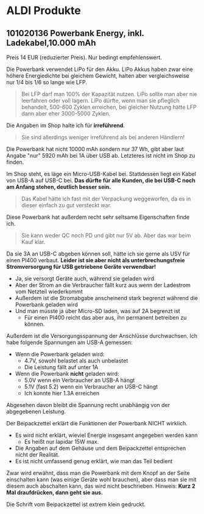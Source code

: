 # ALDI Produkte

## 101020136 Powerbank Energy, inkl. Ladekabel,10.000 mAh

Preis 14 EUR (reduzierter Preis).  Nur bedingt empfehlenswert.

Die Powerbank verwendet LiPo für den Akku.  LiPo Akkus haben zwar eine höhere Energiedichte
bei gleichem Gewicht, halten aber vergleichsweise nur 1/4 bis 1/6 so lange wie LFP.

> Bei LFP darf man 100% der Kapazität nutzen.  LiPo sollte man aber nie leerfahren oder voll lagern.
> LiPo dürfte, wenn man sie pfleglich behandelt, 500-600 Zyklen erreichen,
> bei gleicher Nutzung hätte LFP dann aber eher 3000-5000 Zyklen.

Die Angaben im Shop halte ich für **irreführend**.

> Sie sind allerdings weniger irreführend als bei anderen Händlern!

Die Powerbank hat nicht 10000 mAh sondern nur 37 Wh, gibt aber laut Angabe "nur" 5920 mAh bei 1A über USB ab.
Letzteres ist nicht im Shop zu finden.

Im Shop steht, es läge ein Micro-USB-Kabel bei.  Stattdessen liegt ein Kabel von USB-A auf USB-C bei.
**Das dürfte für alle Kunden, die bei USB-C noch am Anfang stehen, deutlich besser sein.**

> Das Kabel hätte ich fast mit der Verpackung weggeworfen, da es in dieser einfach zu gut versteckt war.

Diese Powerbank hat außerdem recht sehr seltsame Eigenschaften finde ich.

> Sie kann weder QC noch PD und gibt nur 5V ab.  Aber das war beim Kauf klar.

Da sie 3A an USB-C abgeben können soll, hätte ich sie gerne als USV für einen PI400 verbaut.
**Leider ist sie aber nicht als unterbrechungsfreie Stromversorgung für USB getriebene Geräte verwendbar!**

- Ja, sie versorgt Geräte auch, während sie geladen wird
- Aber der Strom an die Verbraucher fällt kurz aus wenn der Ladestrom vom Netzteil wiederkommt
- Außerdem ist die Stromabgabe anscheinend stark begrenzt während die Powerbank geladen wird
- Und man müsste ja über Micro-SD laden, was auf 2A begrenzt ist
  - Für einen PI400 reicht das aber aus, ihn permanent betreiben zu können.

Außerdem ist die Versorgungsspannung der Anschlüsse durchwachsen.  Ich habe folgende Spannungen am USB-A gemessen:

- Wenn die Powerbank geladen wird:
  - 4.7V, sowohl belastet als auch unbelastet
  - Die Leistung fällt auf unter 1A
- Wenn die Powerbank **nicht** geladen wird:
  - 5.0V wenn ein Verbraucher an USB-A hängt
  - 5.1V (fast 5.2) wenn ein Verbraucher an USB-C hängt
  - Ich konnte hier 1.3A erreichen

Abgesehen davon bleibt die Spannung recht unabhängig von der abgegebenen Leistung.

Der Beipackzettel erklärt die Funktionen der Powerbank NICHT wirklich.

- Es wird nicht erklärt, wieviel Energie insgesamt angegeben werden kann
  - Es heißt nur lapidar 15W max.
- Die Angaben auf dem Gehäuse und dem Beipackzettel entsprechen nicht der Realität.
- Es ist nicht umfassend genug erklärt, wie man das Teil bedient

Zwar wird erwähnt, dass man die Powerbank mit dem Knopf an der Seite einschalten kann
(was einige Geräte wohl brauchen), aber dass man sie mit diesem auch abschalten kann,
das wird nicht beschrieben.  Hinweis:  **Kurz 2 Mal draufdrücken, dann geht sie aus.**

Die Schrift vom Beipackzettel ist extrem klein gedruckt.
